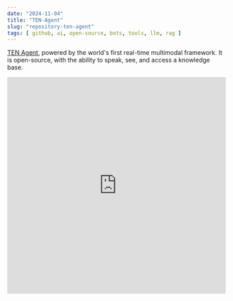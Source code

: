 ```yaml
---
date: "2024-11-04"
title: "TEN-Agent"
slug: "repository-ten-agent"
tags: [ github, ai, open-source, bots, tools, llm, rag ]
---
```




[TEN Agent][1], powered by the world's first real-time multimodal framework. It is open-source, with the ability to speak, see, and access a knowledge base.

<iframe width="100%" height="500px" src="https://www.youtube.com/embed/_AZ3RedzvRg?si=rQO6BTvdadI28eVI" title="YouTube video player" frameborder="0" allow="encrypted-media; gyroscope" referrerpolicy="strict-origin-when-cross-origin" allowfullscreen></iframe>



   [1]: https://github.com/TEN-framework/TEN-Agent
